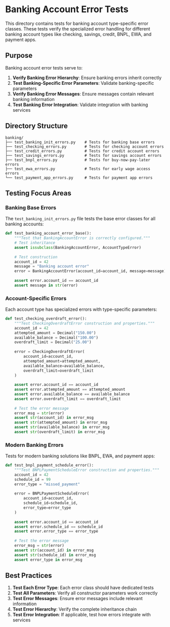# Banking Account Error Tests

This directory contains tests for banking account type-specific error classes. These tests verify the specialized error handling for different banking account types like checking, savings, credit, BNPL, EWA, and payment apps.

## Purpose

Banking account error tests serve to:

1. **Verify Banking Error Hierarchy**: Ensure banking errors inherit correctly
2. **Test Banking-Specific Error Parameters**: Validate banking-specific parameters
3. **Verify Banking Error Messages**: Ensure messages contain relevant banking information
4. **Test Banking Error Integration**: Validate integration with banking services

## Directory Structure

```tree
banking/
├── test_banking_init_errors.py    # Tests for banking base errors
├── test_checking_errors.py        # Tests for checking account errors
├── test_credit_errors.py          # Tests for credit account errors
├── test_savings_errors.py         # Tests for savings account errors
├── test_bnpl_errors.py            # Tests for buy-now-pay-later errors
├── test_ewa_errors.py             # Tests for early wage access errors
└── test_payment_app_errors.py     # Tests for payment app errors
```

## Testing Focus Areas

### Banking Base Errors

The `test_banking_init_errors.py` file tests the base error classes for all banking accounts:

```python
def test_banking_account_error_base():
    """Test that BankingAccountError is correctly configured."""
    # Test inheritance
    assert issubclass(BankingAccountError, AccountTypeError)
    
    # Test construction
    account_id = 42
    message = "Banking account error"
    error = BankingAccountError(account_id=account_id, message=message)
    
    assert error.account_id == account_id
    assert message in str(error)
```

### Account-Specific Errors

Each account type has specialized errors with type-specific parameters:

```python
def test_checking_overdraft_error():
    """Test CheckingOverdraftError construction and properties."""
    account_id = 42
    attempted_amount = Decimal("150.00")
    available_balance = Decimal("100.00")
    overdraft_limit = Decimal("25.00")
    
    error = CheckingOverdraftError(
        account_id=account_id,
        attempted_amount=attempted_amount,
        available_balance=available_balance,
        overdraft_limit=overdraft_limit
    )
    
    assert error.account_id == account_id
    assert error.attempted_amount == attempted_amount
    assert error.available_balance == available_balance
    assert error.overdraft_limit == overdraft_limit
    
    # Test the error message
    error_msg = str(error)
    assert str(account_id) in error_msg
    assert str(attempted_amount) in error_msg
    assert str(available_balance) in error_msg
    assert str(overdraft_limit) in error_msg
```

### Modern Banking Errors

Tests for modern banking solutions like BNPL, EWA, and payment apps:

```python
def test_bnpl_payment_schedule_error():
    """Test BNPLPaymentScheduleError construction and properties."""
    account_id = 42
    schedule_id = 99
    error_type = "missed_payment"
    
    error = BNPLPaymentScheduleError(
        account_id=account_id,
        schedule_id=schedule_id,
        error_type=error_type
    )
    
    assert error.account_id == account_id
    assert error.schedule_id == schedule_id
    assert error.error_type == error_type
    
    # Test the error message
    error_msg = str(error)
    assert str(account_id) in error_msg
    assert str(schedule_id) in error_msg
    assert error_type in error_msg
```

## Best Practices

1. **Test Each Error Type**: Each error class should have dedicated tests
2. **Test All Parameters**: Verify all constructor parameters work correctly
3. **Test Error Messages**: Ensure error messages include relevant information
4. **Test Error Hierarchy**: Verify the complete inheritance chain
5. **Test Error Integration**: If applicable, test how errors integrate with services
